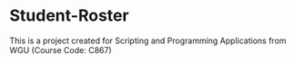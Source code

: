 # Student-Roster

This is a project created for Scripting and Programming Applications from WGU (Course Code: C867)

